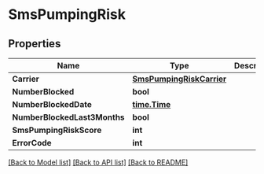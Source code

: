 # SmsPumpingRisk

## Properties

Name | Type | Description | Notes
------------ | ------------- | ------------- | -------------
**Carrier** | [**SmsPumpingRiskCarrier**](SmsPumpingRiskCarrier.md) |  |[optional] 
**NumberBlocked** | **bool** |  |[optional] 
**NumberBlockedDate** | [**time.Time**](time.Time.md) |  |[optional] 
**NumberBlockedLast3Months** | **bool** |  |[optional] 
**SmsPumpingRiskScore** | **int** |  |[optional] 
**ErrorCode** | **int** |  |[optional] 

[[Back to Model list]](../README.md#documentation-for-models) [[Back to API list]](../README.md#documentation-for-api-endpoints) [[Back to README]](../README.md)


